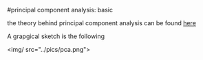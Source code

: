 #principal component analysis: basic 

the theory behind principal component analysis can be found [here](https://numxl.com/blogs/principal-component-analysis-pca-101/) 


A grapgical sketch is the following 

<img/ src="../pics/pca.png">
